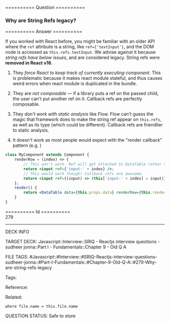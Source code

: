 ========== Question ==========  

### Why are String Refs legacy?  

========== Answer ==========  

If you worked with React before, you might be familiar with an older API where
the `ref` attribute is a string, like `ref={'textInput'}`, and the DOM node is
accessed as `this.refs.textInput`. We advise against it because _string refs
have below issues_, and are considered legacy. String refs were **removed in
React v16**.

1. They _force React to keep track of currently executing component_. This is
   problematic because it makes react module stateful, and thus causes weird
   errors when react module is duplicated in the bundle.

2. They are _not composable_ — if a library puts a ref on the passed child, the
   user can't put another ref on it. Callback refs are perfectly composable.

3. They _don't work with static analysis_ like Flow. Flow can't guess the magic
   that framework does to make the string ref appear on `this.refs`, as well as
   its type (which could be different). Callback refs are friendlier to static
   analysis.

4. It doesn't work as most people would expect with the "render callback"
   pattern (e.g. <DataGrid renderRow={this.renderRow} />)

```jsx
class MyComponent extends Component {
    renderRow = (index) => {
        // This won't work. Ref will get attached to DataTable rather than MyComponent:
        return <input ref={'input-' + index} />;
        // This would work though! Callback refs are awesome.
        return <input ref={(input) => (this['input-' + index] = input)} />;
    };
    render() {
        return <DataTable data={this.props.data} renderRow={this.renderRow} />;
    }
}
```

========== Id ==========  
279

---

DECK INFO

TARGET DECK: Javascript::Interview::SRIQ - Reactjs interview questions - sudheer jonna::Part I - Fundamentals::Chapter 9 - Old Q A

FILE TAGS: #Javascript::#Interview::#SRIQ-Reactjs-interview-questions-sudheer-jonna::#Part-I-Fundamentals::#Chapter-9-Old-Q-A::#279-Why-are-string-refs-legacy

Tags:

Reference:

Related:

```dataview
where file.name = this.file.name
```
QUESTION STATUS: Safe to store
